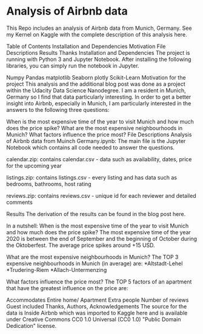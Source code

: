 # Analysis of Airbnb data

This Repo includes an analysis of Airbnb data from Munich, Germany. See my Kernel on Kaggle with the complete description of this analysis here.

Table of Contents
Installation and Dependencies
Motivation
File Descriptions
Results
Thanks
Installation and Dependencies
The project is running with Python 3 and Jupyter Notebook. After installing the following libraries, you can simply run the notebook in Jupyter.

Numpy
Pandas
matplotlib
Seaborn
plotly
Scikit-Learn
Motivation for the project
This analysis and the additional blog post was done as a project within the Udacity Data Science Nanodegree. I am a resident in Munich, Germany so I find that data particularly interesting. In order to get a better insight into Airbnb, especially in Munich, I am particularly interested in the answers to the following three questions:

When is the most expensive time of the year to visit Munich and how much does the price spike?
What are the most expensive neighbourhoods in Munich?
What factors influence the price most?
File Descriptions
Analysis of Airbnb data from Muinch Germany.ipynb:
The main file is the Jupyter Notebook which contains all code needed to answer the questions.

calendar.zip:
contains calendar.csv - data such as availability, dates, price for the upcoming year

listings.zip:
contains listings.csv - every listing and has data such as bedrooms, bathrooms, host rating

reviews.zip:
contains reviews.csv - unique id for each reviewer and detailed comments

Results
The derivation of the results can be found in the blog post here.

In a nutshell:
When is the most expensive time of the year to visit Munich and how much does the price spike?
The most expensive time of the year 2020 is between the end of September and the beginning of October during the Oktoberfest. The average price spikes around +15 USD.

What are the most expensive neighbourhoods in Munich?
The TOP 3 expensive neighbourhoods in Munich (in average) are: *Altstadt-Lehel *Trudering-Riem *Allach-Untermenzing

What factors influence the price most?
The TOP 5 factors of an apartment that have the greatest influence on the price are:

Accommodates
Entire home/ Apartment
Extra people
Number of reviews
Guest included
Thanks, Authors, Acknowledgements
The source for the data is Inside Airbnb which was imported to Kaggle here and is available under Creative Commons CC0 1.0 Universal (CC0 1.0) "Public Domain Dedication" license.
